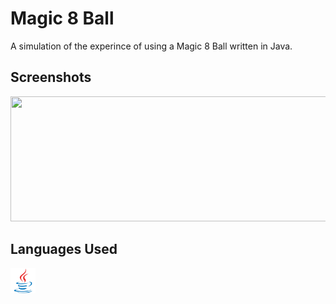 <h1>Magic 8 Ball</h1>
A simulation of the experince of using a Magic 8 Ball written in Java.

<h2>Screenshots</h2>
<img src="https://user-images.githubusercontent.com/8888564/224850634-3ce2b291-fd46-4be0-b70a-df4273ca51b3.JPG" width="600" height="200"/>

<h2>Languages Used</h2>
<a href="https://www.java.com" target="_blank" rel="noreferrer"> <img src="https://raw.githubusercontent.com/devicons/devicon/master/icons/java/java-original.svg" alt="java" width="40" height="40"/> </a>

